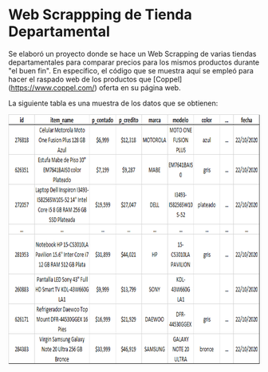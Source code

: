 # Web Scrappping de Tienda Departamental

Se elaboró un proyecto donde se hace un Web Scrapping de varias tiendas departamentales para comparar precios para los mismos productos durante "el buen fin". En específico, el código que se muestra aquí se empleó para hacer el raspado web de los productos que [Coppel] (https://www.coppel.com/) oferta en su página web.



La siguiente tabla es una muestra de los datos que se obtienen:


<img src="./img/tabla1.png"
     alt="Markdown Monster icon"
     style="float: left; margin-right: 5px;"
     width="600" height="500" />

